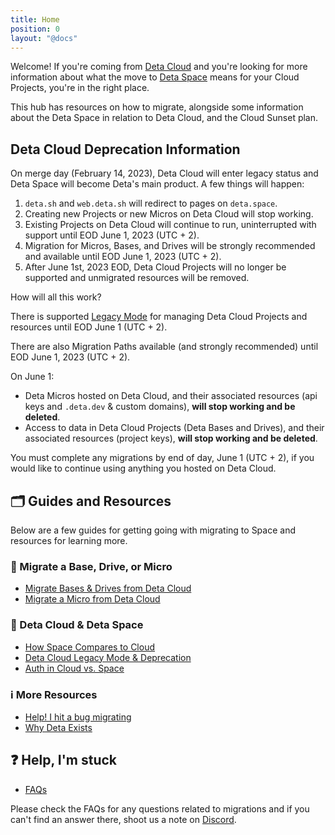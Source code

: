 ```yaml
---
title: Home
position: 0
layout: "@docs"
---
```


Welcome! If you're coming from [Deta Cloud](https://www.deta.sh/) and you're looking for more information about what the move to [Deta Space](https://deta.space/) means for your Cloud Projects, you're in the right place.

This hub has resources on how to migrate, alongside some information about the Deta Space in relation to Deta Cloud, and the Cloud Sunset plan.

## Deta Cloud Deprecation Information

On merge day (February 14, 2023), Deta Cloud will enter legacy status and Deta Space will become Deta's main product. A few things will happen:

1. `deta.sh` and `web.deta.sh` will redirect to pages on `deta.space`.
2. Creating new Projects or new Micros on Deta Cloud will stop working.
3. Existing Projects on Deta Cloud will continue to run, uninterrupted with support until EOD June 1, 2023 (UTC + 2).
4. Migration for Micros, Bases, and Drives will be strongly recommended and available until EOD June 1, 2023 (UTC + 2).
5. After June 1st, 2023 EOD, Deta Cloud Projects will no longer be supported and unmigrated resources will be removed.

How will all this work?

There is supported [Legacy Mode](/migration/learn-more/legacy-mode) for managing Deta Cloud Projects and resources until EOD June 1 (UTC + 2).

There are also Migration Paths available (and strongly recommended) until EOD June 1, 2023 (UTC + 2).

On June 1:
- Deta Micros hosted on Deta Cloud, and their associated resources (api keys and `.deta.dev` & custom domains), **will stop working and be deleted**.
- Access to data in Deta Cloud Projects (Deta Bases and Drives), and their associated resources (project keys), **will stop working and be deleted**.

You must complete any migrations by end of day, June 1 (UTC + 2), if you would like to continue using anything you hosted on Deta Cloud.

## 🗂️ Guides and Resources

Below are a few guides for getting going with migrating to Space and resources for learning more.

### 🚀 Migrate a Base, Drive, or Micro
- [Migrate Bases & Drives from Deta Cloud](/migration/guides/import-a-project)
- [Migrate a Micro from Deta Cloud](/migration/guides/migrate-a-micro)

### 🧠 Deta Cloud & Deta Space
- [How Space Compares to Cloud](/migration/learn-more/space-vs-cloud)
- [Deta Cloud Legacy Mode & Deprecation](/migration/learn-more/legacy-mode)
- [Auth in Cloud vs. Space](/migration/learn-more/auth-comparison)

### ℹ️ More Resources
- [Help! I hit a bug migrating](/migration/other/bugs)
- [Why Deta Exists](https://deta.space/motivation/)

## ❓ Help, I'm stuck
- [FAQs](/migration/other/FAQs)

Please check the FAQs for any questions related to migrations and if you can't find an answer there, shoot us a note on [Discord](https://go.deta.dev/discord).
